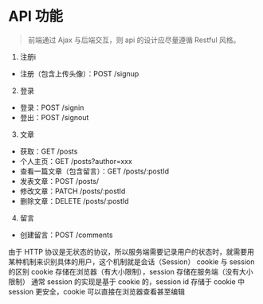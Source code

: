 # API 功能 
>前端通过 Ajax 与后端交互，则 api 的设计应尽量遵循 Restful 风格。

1.  注册i
  -  注册（包含上传头像）：POST /signup

2. 登录
  - 登录：POST /signin
  - 登出：POST /signout

3. 文章
  - 获取：GET /posts
  - 个人主页：GET /posts?author=xxx
  - 查看一篇文章（包含留言）：GET /posts/:postId
  - 发表文章：POST /posts/
  - 修改文章：PATCH /posts/:postId
  - 删除文章：DELETE /posts/:postId

4. 留言
  - 创建留言：POST  /comments


由于 HTTP 协议是无状态的协议，所以服务端需要记录用户的状态时，就需要用某种机制来识别具体的用户，这个机制就是会话（Session）
cookie 与 session 的区别
cookie 存储在浏览器（有大小限制），session 存储在服务端（没有大小限制）
通常 session 的实现是基于 cookie 的，session id 存储于 cookie 中
session 更安全，cookie 可以直接在浏览器查看甚至编辑

